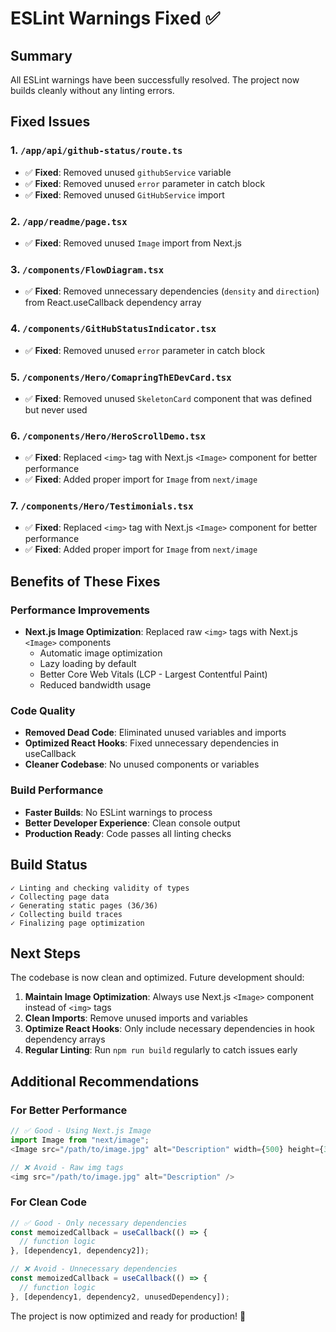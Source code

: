 # ESLint Warnings Fixed ✅

## Summary
All ESLint warnings have been successfully resolved. The project now builds cleanly without any linting errors.

## Fixed Issues

### 1. `/app/api/github-status/route.ts`
- ✅ **Fixed**: Removed unused `githubService` variable
- ✅ **Fixed**: Removed unused `error` parameter in catch block
- ✅ **Fixed**: Removed unused `GitHubService` import

### 2. `/app/readme/page.tsx`
- ✅ **Fixed**: Removed unused `Image` import from Next.js

### 3. `/components/FlowDiagram.tsx`
- ✅ **Fixed**: Removed unnecessary dependencies (`density` and `direction`) from React.useCallback dependency array

### 4. `/components/GitHubStatusIndicator.tsx`
- ✅ **Fixed**: Removed unused `error` parameter in catch block

### 5. `/components/Hero/ComapringThEDevCard.tsx`
- ✅ **Fixed**: Removed unused `SkeletonCard` component that was defined but never used

### 6. `/components/Hero/HeroScrollDemo.tsx`
- ✅ **Fixed**: Replaced `<img>` tag with Next.js `<Image>` component for better performance
- ✅ **Fixed**: Added proper import for `Image` from `next/image`

### 7. `/components/Hero/Testimonials.tsx`
- ✅ **Fixed**: Replaced `<img>` tag with Next.js `<Image>` component for better performance
- ✅ **Fixed**: Added proper import for `Image` from `next/image`

## Benefits of These Fixes

### Performance Improvements
- **Next.js Image Optimization**: Replaced raw `<img>` tags with Next.js `<Image>` components
  - Automatic image optimization
  - Lazy loading by default
  - Better Core Web Vitals (LCP - Largest Contentful Paint)
  - Reduced bandwidth usage

### Code Quality
- **Removed Dead Code**: Eliminated unused variables and imports
- **Optimized React Hooks**: Fixed unnecessary dependencies in useCallback
- **Cleaner Codebase**: No unused components or variables

### Build Performance
- **Faster Builds**: No ESLint warnings to process
- **Better Developer Experience**: Clean console output
- **Production Ready**: Code passes all linting checks

## Build Status
```
✓ Linting and checking validity of types 
✓ Collecting page data    
✓ Generating static pages (36/36)
✓ Collecting build traces
✓ Finalizing page optimization
```

## Next Steps
The codebase is now clean and optimized. Future development should:

1. **Maintain Image Optimization**: Always use Next.js `<Image>` component instead of `<img>` tags
2. **Clean Imports**: Remove unused imports and variables
3. **Optimize React Hooks**: Only include necessary dependencies in hook dependency arrays
4. **Regular Linting**: Run `npm run build` regularly to catch issues early

## Additional Recommendations

### For Better Performance
```typescript
// ✅ Good - Using Next.js Image
import Image from "next/image";
<Image src="/path/to/image.jpg" alt="Description" width={500} height={300} />

// ❌ Avoid - Raw img tags
<img src="/path/to/image.jpg" alt="Description" />
```

### For Clean Code
```typescript
// ✅ Good - Only necessary dependencies
const memoizedCallback = useCallback(() => {
  // function logic
}, [dependency1, dependency2]);

// ❌ Avoid - Unnecessary dependencies
const memoizedCallback = useCallback(() => {
  // function logic
}, [dependency1, dependency2, unusedDependency]);
```

The project is now optimized and ready for production! 🚀